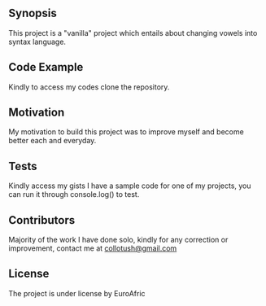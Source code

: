 ## Synopsis
This project is a "vanilla" project which entails about changing vowels into syntax language.

## Code Example
Kindly to access my codes clone the repository.

## Motivation
My motivation to build this project was to improve myself and become better each and everyday.

## Tests
Kindly access my gists I have a sample code for one of my projects, you can run it through console.log() to test.

## Contributors
Majority of the work I have done solo, kindly for any correction or improvement, contact me at collotush@gmail.com

## License
The project is under license by EuroAfric
